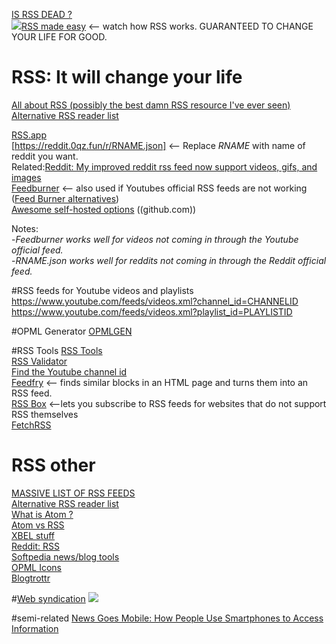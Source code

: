 [IS RSS DEAD ?](http://isrssdead.com/)  
<img src="https://youtube.com/favicon.ico">[RSS made easy](https://www.youtube.com/watch?v=6HNUqDL-pI8) <-- watch how RSS works.  GUARANTEED TO CHANGE YOUR LIFE FOR GOOD.  
# RSS: It will change your life
[All about RSS (possibly the best damn RSS resource I've ever seen)](https://github.com/AboutRSS/ALL-about-RSS#reddit-rss-fix)  
[Alternative RSS reader list](https://alternativeto.net/browse/search?q=rss)

[RSS.app](https://wwww.rss.app)  
[https://reddit.0qz.fun/r/RNAME.json] <-- Replace *RNAME* with name of reddit you want.  
Related:[Reddit: My improved reddit rss feed now support videos, gifs, and images](https://www.reddit.com/r/rss/comments/galitc/my_improved_reddit_rss_feed_now_support_videos/)  
[Feedburner](https://www.feedburner.com) <-- also used if Youtubes official RSS feeds are not working   ([Feed Burner alternatives](https://www.feedburner-alternatives.com/))  
[Awesome self-hosted options](https://github.com/awesome-selfhosted/awesome-selfhosted/blob/master/README.md#feed-readers) ((github.com))  

Notes:  
-*Feedburner works well for videos not coming in through the Youtube official feed.*  
-*RNAME.json works well for reddits not coming in through the Reddit official feed.*  

#RSS feeds for Youtube videos and playlists
https://www.youtube.com/feeds/videos.xml?channel_id=CHANNELID
https://www.youtube.com/feeds/videos.xml?playlist_id=PLAYLISTID

#OPML Generator
[OPMLGEN](https://opml-gen.ovh/)  

#RSS Tools
[RSS Tools](http://www.rss-tools.com/)  
[RSS Validator](https://www.rssboard.org/rss-validator/)  
[Find the Youtube channel id](https://commentpicker.com/youtube-channel-id.php)  
[Feedfry](https://www.feedfry.com)  <-- finds similar blocks in an HTML page and turns them into an RSS feed.  
[RSS Box](https://rssbox.herokuapp.com/)  <--lets you subscribe to RSS feeds for websites that do not support RSS themselves  
[FetchRSS](https://fetchrss.com/)  

# RSS other
[MASSIVE LIST OF RSS FEEDS](https://gist.github.com/myano/b4c1e06ed36fd64547a3)  
[Alternative RSS reader list](https://alternativeto.net/browse/search?q=rss)  
[What is Atom ?](http://www.atomenabled.org/developers/syndication/)  
[Atom vs RSS](https://nullprogram.com/blog/2013/09/23/)  
[XBEL stuff](https://www.xefer.com/rebel/)  
[Reddit: RSS](https://www.reddit.com/r/rss/)  
[Softpedia news/blog tools](https://www.softpedia.com/get/Internet/News-Newsgroups-Blog-Tools/?utm_source=spd&utm_campaign=postdl_redir)  
[OPML Icons](http://www.opmlicons.com/)  
[Blogtrottr](https://blogtrottr.com/)  

#[Web syndication](https://en.wikipedia.org/wiki/Web_syndication#External_links)
<img src="https://i.paste.pics/9QL3D.png">

#semi-related
[News Goes Mobile: How People Use Smartphones to Access Information](https://medium.com/mobile-first-news-how-people-use-smartphones-to/news-goes-mobile-how-people-use-smartphones-to-access-information-53ccb850d80a)    